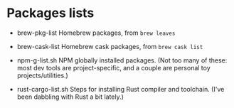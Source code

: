 # Packages lists

* brew-pkg-list
  Homebrew packages, from `brew leaves`

* brew-cask-list
  Homebrew cask packages, from `brew cask list`

* npm-g-list.sh
  NPM globally installed packages. (Not too many of these: most dev tools are
  project-specific, and a couple are personal toy projects/utilities.)

* rust-cargo-list.sh
  Steps for installing Rust compiler and toolchain.  (I've been dabbling with
  Rust a bit lately.)

